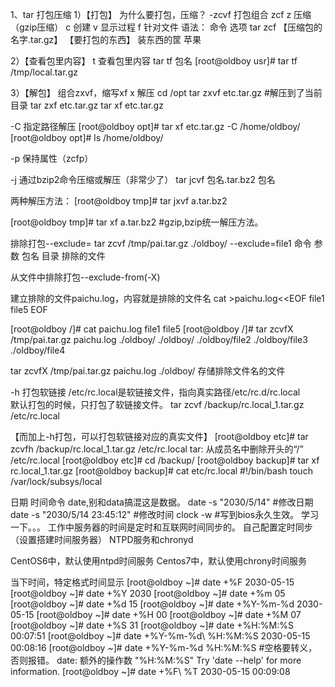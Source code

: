 1、tar 打包压缩
1）【打包】 为什么要打包，压缩？
-zcvf 打包组合 zcf
z 压缩（gzip压缩）
c 创建
v 显示过程
f 针对文件
语法：
命令 选项
tar  zcf  【压缩包的名字.tar.gz】  【要打包的东西】
                  装东西的筐             苹果

2）【查看包里内容】
t 查看包里内容
tar tf 包名
[root@oldboy usr]# tar tf /tmp/local.tar.gz 

3）【解包】
组合zxvf，缩写xf
x 解压
cd /opt
tar zxvf etc.tar.gz  #解压到了当前目录
tar zxf etc.tar.gz 
tar xf etc.tar.gz 

-C 指定路径解压
[root@oldboy opt]# tar xf etc.tar.gz -C /home/oldboy/
[root@oldboy opt]# ls /home/oldboy/

-p 保持属性（zcfp）

-j 通过bzip2命令压缩或解压（非常少了）
tar jcvf 包名.tar.bz2   包名

两种解压方法：
[root@oldboy tmp]# tar jxvf a.tar.bz2 

[root@oldboy tmp]# tar xf a.tar.bz2 #gzip,bzip统一解压方法。

排除打包--exclude=
tar  zcvf /tmp/pai.tar.gz ./oldboy/ --exclude=file1
命令 参数   包名			目录     排除的文件

从文件中排除打包--exclude-from(-X)

建立排除的文件paichu.log，内容就是排除的文件名
cat >paichu.log<<EOF
file1
file5
EOF

[root@oldboy /]# cat paichu.log 
file1
file5
[root@oldboy /]# tar zcvfX /tmp/pai.tar.gz paichu.log ./oldboy/
./oldboy/
./oldboy/file2
./oldboy/file3
./oldboy/file4

tar zcvfX /tmp/pai.tar.gz       paichu.log         ./oldboy/
                             存储排除文件名的文件

-h  打包软链接
/etc/rc.local是软链接文件，指向真实路径/etc/rc.d/rc.local						 
默认打包的时候，只打包了软链接文件。
tar zcvf  /backup/rc.local_1.tar.gz /etc/rc.local

【而加上-h打包，可以打包软链接对应的真实文件】
[root@oldboy etc]# tar zcvfh  /backup/rc.local_1.tar.gz /etc/rc.local
tar: 从成员名中删除开头的“/”
/etc/rc.local
[root@oldboy etc]# cd /backup/
[root@oldboy backup]# tar xf rc.local_1.tar.gz 
[root@oldboy backup]# cat etc/rc.local 
#!/bin/bash
touch /var/lock/subsys/local

日期 时间命令 date,别和data搞混这是数据。
date -s "2030/5/14"          #修改日期
date -s "2030/5/14 23:45:12" #修改时间
clock -w #写到bios永久生效。
学习一下。。。
工作中服务器的时间是定时和互联网时间同步的。 
自己配置定时同步（设置搭建时间服务器） NTPD服务和chronyd

CentOS6中，默认使用ntpd时间服务
Centos7中，默认使用chrony时间服务

当下时间，特定格式时间显示
[root@oldboy ~]# date +%F
2030-05-15
[root@oldboy ~]# date +%Y
2030
[root@oldboy ~]# date +%m
05
[root@oldboy ~]# date +%d
15
[root@oldboy ~]# date +%Y-%m-%d
2030-05-15
[root@oldboy ~]# date +%H
00
[root@oldboy ~]# date +%M
07
[root@oldboy ~]# date +%S
31
[root@oldboy ~]# date +%H:%M:%S
00:07:51
[root@oldboy ~]# date +%Y-%m-%d\ %H:%M:%S
2030-05-15 00:08:16
[root@oldboy ~]# date +%Y-%m-%d %H:%M:%S  #空格要转义，否则报错。
date: 额外的操作数 "%H:%M:%S"
Try 'date --help' for more information.
[root@oldboy ~]# date +%F\ %T
2030-05-15 00:09:08





















































































